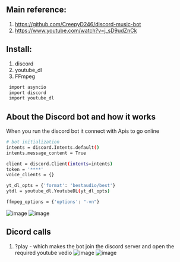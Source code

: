 ## Main reference: 
   1) https://github.com/CreepyD246/discord-music-bot 
   2) https://www.youtube.com/watch?v=j_sD9udZnCk

## Install:
  1) discord 
  2) youtube_dl 
  3) FFmpeg 
  ```bash
   import asyncio
   import discord
   import youtube_dl
```
## About the Discord bot and how it works
When you run the discord bot it connect with Apis to go online

```bash
# bot initialization
intents = discord.Intents.default()
intents.message_content = True

client = discord.Client(intents=intents)
token = '****'
voice_clients = {}

yt_dl_opts = {'format': 'bestaudio/best'}
ytdl = youtube_dl.YoutubeDL(yt_dl_opts)

ffmpeg_options = {'options': "-vn"}

```
![image](https://user-images.githubusercontent.com/97995173/219145803-11e5a3d4-31d8-438c-8bf0-5b40123b06fe.png)
![image](https://user-images.githubusercontent.com/97995173/219148524-332163e0-a827-4424-824c-b4ebd4573448.png)

## Dicord calls
1) ?play - which makes the bot join the discord server and open the required youtube vedio 
![image](https://user-images.githubusercontent.com/97995173/219150920-c50d007b-996b-483d-878d-0a121b72b981.png) ![image](https://user-images.githubusercontent.com/97995173/219151437-4eef07fa-8304-4e82-94a9-63482d39ae2f.png)


